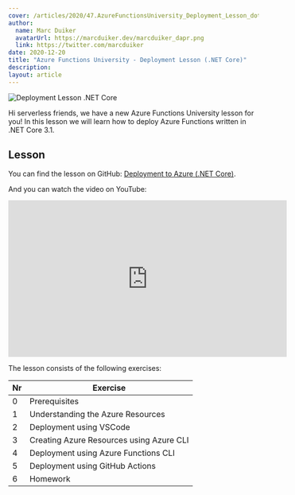 ```yaml
---
cover: /articles/2020/47.AzureFunctionsUniversity_Deployment_Lesson_dotnetcore.png
author:
  name: Marc Duiker
  avatarUrl: https://marcduiker.dev/marcduiker_dapr.png
  link: https://twitter.com/marcduiker
date: 2020-12-20
title: "Azure Functions University - Deployment Lesson (.NET Core)"
description:
layout: article
---
```


![Deployment Lesson .NET Core](/articles/2020/47.AzureFunctionsUniversity_Deployment_Lesson_dotnetcore.png)

Hi serverless friends, we have a new Azure Functions University lesson for you! In this lesson we will learn how to deploy Azure Functions written in .NET Core 3.1.

## Lesson

You can find the lesson on GitHub: [Deployment to Azure (.NET Core)](https://github.com/marcduiker/azure-functions-university/blob/main/lessons/dotnetcore31/deployment/README.md).

And you can watch the video on YouTube:

<iframe width="560" height="315" src="https://www.youtube.com/embed/-B8dE4GTWsk" title="YouTube video player" frameborder="0" allow="accelerometer; autoplay; clipboard-write; encrypted-media; gyroscope; picture-in-picture" allowfullscreen></iframe>

The lesson consists of the following exercises:

|Nr|Exercise
|-|-
|0|Prerequisites
|1|Understanding the Azure Resources
|2|Deployment using VSCode
|3|Creating Azure Resources using Azure CLI
|4|Deployment using Azure Functions CLI
|5|Deployment using GitHub Actions
|6|Homework